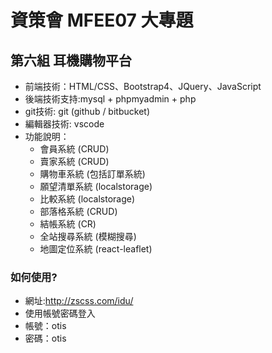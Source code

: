 # 資策會 MFEE07 大專題
## 第六組 耳機購物平台
- 前端技術：HTML/CSS、Bootstrap4、JQuery、JavaScript
- 後端技術支持:mysql + phpmyadmin + php 
- git技術: git (github / bitbucket)
- 編輯器技術: vscode
- 功能說明：  
    - 會員系統 (CRUD)
    - 賣家系統 (CRUD)
    - 購物車系統 (包括訂單系統) 
    - 願望清單系統 (localstorage)
    - 比較系統 (localstorage)
    - 部落格系統 (CRUD)
    - 結帳系統 (CR)
    - 全站搜尋系統 (模糊搜尋)
    - 地圖定位系統 (react-leaflet)
### 如何使用? ###
- 網址:http://zscss.com/idu/
- 使用帳號密碼登入
- 帳號：otis
- 密碼：otis
